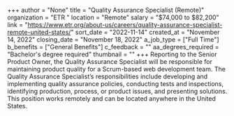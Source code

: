+++
author = "None"
title = "Quality Assurance Specialist (Remote)"
organization = "ETR "
location = "Remote"
salary = "$74,000 to $82,200"
link = "https://www.etr.org/about-us/careers/quality-assurance-specialist-remote-united-states/"
sort_date = "2022-11-14"
created_at = "November 14, 2022"
closing_date = "November 18, 2022"
a_job_type = ["Full Time"]
b_benefits = ["General Benefits"]
c_feedback = ""
aa_degrees_required = "Bachelor's degree required"
thumbnail = ""
+++
Reporting to the Senior Product Owner, the Quality Assurance Specialist will be responsible for maintaining product quality for a Scrum-based web development team. The Quality Assurance Specialist’s responsibilities include developing and implementing quality assurance policies, conducting tests and inspections, identifying production, process, or product issues, and presenting solutions. This position works remotely and can be located anywhere in the United States.